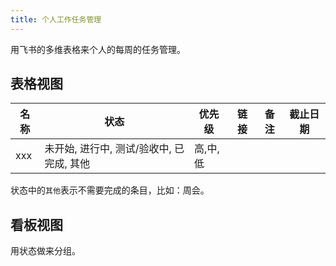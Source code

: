 ```yaml
---
title: 个人工作任务管理
---
```


用飞书的多维表格来个人的每周的任务管理。

## 表格视图

| 名称      | 状态                                  | 优先级   | 链接 | 备注 | 截止日期 |
|----------|---------------------------------------|---------|-----|-----|---------|
| xxx      | 未开始, 进行中, 测试/验收中, 已完成, 其他   | 高,中,低 |     |     |         |

状态中的`其他`表示不需要完成的条目，比如：周会。

## 看板视图
用状态做来分组。

